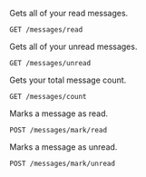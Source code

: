 Gets all of your read messages.

`GET /messages/read`

Gets all of your unread messages.

`GET /messages/unread`

Gets your total message count.

`GET /messages/count`

Marks a message as read.

`POST /messages/mark/read`

Marks a message as unread.

`POST /messages/mark/unread`
